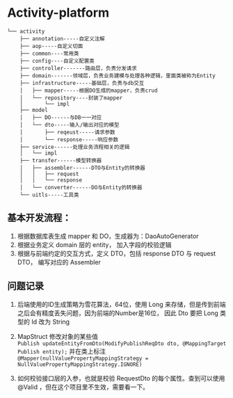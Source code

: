 # Activity-platform 
```
└── activity
    ├── annotation-----自定义注解
    ├── aop-----自定义切面
    ├── common----常用类
    ├── config----自定义配置类
    ├── controller-------路由层，负责分发请求
    ├── domain-------领域层，负责业务建模与处理各种逻辑，里面类被称为Entity
    ├── infrastructure-----基础层，负责与db交互
    │   ├── mapper-----根据DO生成的mapper，负责crud
    │   └── repository----封装了mapper
    │       └── impl
    ├── model
    │   ├── DO------与DB一一对应
    │   └── dto-----输入/输出对应的模型
    │       ├── reqeust-----请求参数
    │       └── response-----响应参数
    ├── service------处理业务流程相关的逻辑
    │   └── impl
    ├── transfer------模型转换器
    │   ├── assembler------DTO与Entity的转换器
    │   │   ├── request
    │   │   └── response
    │   └── converter------DO与Entity的转换器
    └── uitls-----工具类

```
## 基本开发流程：
1. 根据数据库表生成 mapper 和 DO，生成器为：DaoAutoGenerator
2. 根据业务定义 domain 层的 entity， 加入字段的校验逻辑
3. 根据与前端约定的交互方式，定义 DTO，包括 response DTO 与 request DTO， 编写对应的 Assembler


## 问题记录
1. 后端使用的ID生成策略为雪花算法，64位，使用 Long 来存储，但是传到前端之后会有精度丢失问题，因为前端的Number是16位，
因此 Dto 要把 Long 类型的 Id 改为 String
2. MapStruct 修改对象的某些值    
```Publish updateEntityFromDto(ModifyPublishReqDto dto, @MappingTarget Publish entity);```
并在类上标注\
```@Mapper(nullValuePropertyMappingStrategy = NullValuePropertyMappingStrategy.IGNORE)```

3. 如何校验接口层的入参，也就是校验 RequestDto 的每个属性。查到可以使用 @Valid ，但在这个项目里不生效，需要看一下。 